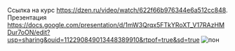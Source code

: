 Ссылка на курс https://dzen.ru/video/watch/622f66b976344e6a512cc848.  
Презентация https://docs.google.com/presentation/d/1mW3Qrqx5FTkYRoXT_V17RAzHMDur7oON/edit?usp=sharing&ouid=112290849013448389910&rtpof=true&sd=true
![пон](https://user-images.githubusercontent.com/113089569/221949147-71c81f5b-358e-4413-ba42-b1d16d9eb5a9.png)

